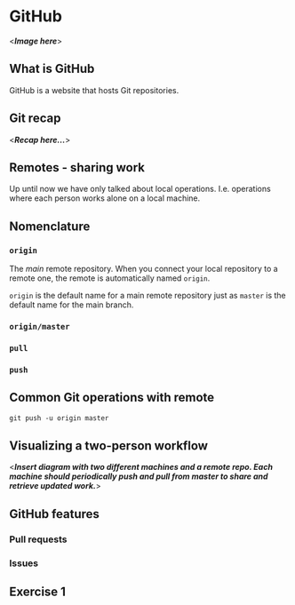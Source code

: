 # GitHub

<***Image here***>

## What is GitHub

GitHub is a website that hosts Git repositories.

## Git recap

<***Recap here...***>

## Remotes - sharing work

Up until now we have only talked about local operations. I.e. operations where each person works alone on a local machine.

## Nomenclature

### `origin`

The *main* remote repository. When you connect your local repository to a remote one, the remote is automatically named `origin`. 

`origin` is the default name for a main remote repository just as `master` is the default name for the main branch.

### `origin/master`

### `pull`

### `push`

## Common Git operations with remote

```markdown
git push -u origin master
```

## Visualizing a two-person workflow

<***Insert diagram with two different machines and a remote repo. Each machine should periodically push and pull from master to share and retrieve updated work.***>

## GitHub features

### Pull requests

### Issues

## Exercise 1

